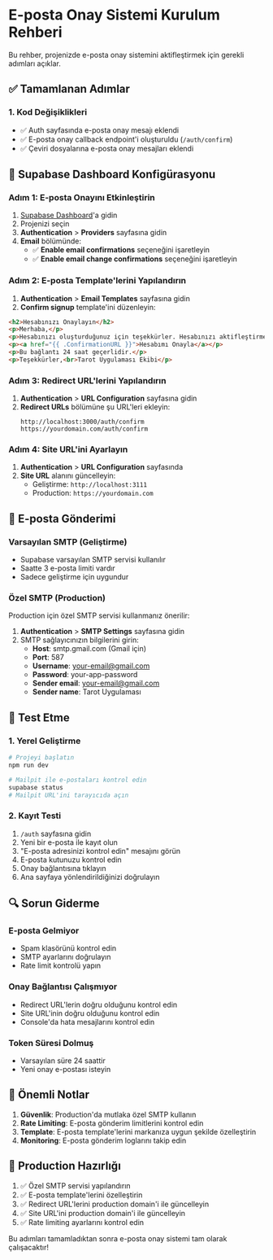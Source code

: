 # E-posta Onay Sistemi Kurulum Rehberi

Bu rehber, projenizde e-posta onay sistemini aktifleştirmek için gerekli adımları açıklar.

## ✅ Tamamlanan Adımlar

### 1. Kod Değişiklikleri
- ✅ Auth sayfasında e-posta onay mesajı eklendi
- ✅ E-posta onay callback endpoint'i oluşturuldu (`/auth/confirm`)
- ✅ Çeviri dosyalarına e-posta onay mesajları eklendi

## 🔧 Supabase Dashboard Konfigürasyonu

### Adım 1: E-posta Onayını Etkinleştirin

1. [Supabase Dashboard](https://supabase.com/dashboard)'a gidin
2. Projenizi seçin
3. **Authentication** > **Providers** sayfasına gidin
4. **Email** bölümünde:
   - ✅ **Enable email confirmations** seçeneğini işaretleyin
   - ✅ **Enable email change confirmations** seçeneğini işaretleyin

### Adım 2: E-posta Template'lerini Yapılandırın

1. **Authentication** > **Email Templates** sayfasına gidin
2. **Confirm signup** template'ini düzenleyin:

```html
<h2>Hesabınızı Onaylayın</h2>
<p>Merhaba,</p>
<p>Hesabınızı oluşturduğunuz için teşekkürler. Hesabınızı aktifleştirmek için aşağıdaki bağlantıya tıklayın:</p>
<p><a href="{{ .ConfirmationURL }}">Hesabımı Onayla</a></p>
<p>Bu bağlantı 24 saat geçerlidir.</p>
<p>Teşekkürler,<br>Tarot Uygulaması Ekibi</p>
```

### Adım 3: Redirect URL'lerini Yapılandırın

1. **Authentication** > **URL Configuration** sayfasına gidin
2. **Redirect URLs** bölümüne şu URL'leri ekleyin:
   ```
   http://localhost:3000/auth/confirm
   https://yourdomain.com/auth/confirm
   ```

### Adım 4: Site URL'ini Ayarlayın

1. **Authentication** > **URL Configuration** sayfasında
2. **Site URL** alanını güncelleyin:
   - Geliştirme: `http://localhost:3111`
   - Production: `https://yourdomain.com`

## 📧 E-posta Gönderimi

### Varsayılan SMTP (Geliştirme)
- Supabase varsayılan SMTP servisi kullanılır
- Saatte 3 e-posta limiti vardır
- Sadece geliştirme için uygundur

### Özel SMTP (Production)
Production için özel SMTP servisi kullanmanız önerilir:

1. **Authentication** > **SMTP Settings** sayfasına gidin
2. SMTP sağlayıcınızın bilgilerini girin:
   - **Host**: smtp.gmail.com (Gmail için)
   - **Port**: 587
   - **Username**: your-email@gmail.com
   - **Password**: your-app-password
   - **Sender email**: your-email@gmail.com
   - **Sender name**: Tarot Uygulaması

## 🧪 Test Etme

### 1. Yerel Geliştirme
```bash
# Projeyi başlatın
npm run dev

# Mailpit ile e-postaları kontrol edin
supabase status
# Mailpit URL'ini tarayıcıda açın
```

### 2. Kayıt Testi
1. `/auth` sayfasına gidin
2. Yeni bir e-posta ile kayıt olun
3. "E-posta adresinizi kontrol edin" mesajını görün
4. E-posta kutunuzu kontrol edin
5. Onay bağlantısına tıklayın
6. Ana sayfaya yönlendirildiğinizi doğrulayın

## 🔍 Sorun Giderme

### E-posta Gelmiyor
- Spam klasörünü kontrol edin
- SMTP ayarlarını doğrulayın
- Rate limit kontrolü yapın

### Onay Bağlantısı Çalışmıyor
- Redirect URL'lerin doğru olduğunu kontrol edin
- Site URL'inin doğru olduğunu kontrol edin
- Console'da hata mesajlarını kontrol edin

### Token Süresi Dolmuş
- Varsayılan süre 24 saattir
- Yeni onay e-postası isteyin

## 📝 Önemli Notlar

1. **Güvenlik**: Production'da mutlaka özel SMTP kullanın
2. **Rate Limiting**: E-posta gönderim limitlerini kontrol edin
3. **Template**: E-posta template'lerini markanıza uygun şekilde özelleştirin
4. **Monitoring**: E-posta gönderim loglarını takip edin

## 🚀 Production Hazırlığı

1. ✅ Özel SMTP servisi yapılandırın
2. ✅ E-posta template'lerini özelleştirin
3. ✅ Redirect URL'lerini production domain'i ile güncelleyin
4. ✅ Site URL'ini production domain'i ile güncelleyin
5. ✅ Rate limiting ayarlarını kontrol edin

Bu adımları tamamladıktan sonra e-posta onay sistemi tam olarak çalışacaktır!
